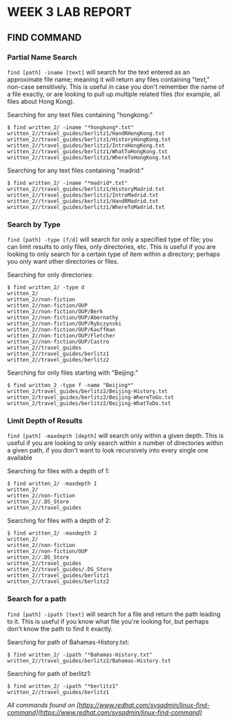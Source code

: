 # WEEK 3 LAB REPORT #

## FIND COMMAND ##

### Partial Name Search ###

```find [path] -iname [text]``` will search for the text entered as an approximate file name; meaning it will return any files containing "text," non-case sensitively. This is useful in case you don't remember the name of a file exactly, or are looking to pull up multiple related files (for example, all files about Hong Kong).

Searching for any text files containing "hongkong:"
```
$ find written_2/ -iname "*hongkong*.txt"
written_2//travel_guides/berlitz1/HandRHongKong.txt
written_2//travel_guides/berlitz1/HistoryHongKong.txt
written_2//travel_guides/berlitz1/IntroHongKong.txt
written_2//travel_guides/berlitz1/WhatToHongKong.txt
written_2//travel_guides/berlitz1/WhereToHongKong.txt
```

Searching for any text files containing "madrid:"
```
$ find written_2/ -iname "*madrid*.txt"
written_2//travel_guides/berlitz1/HistoryMadrid.txt
written_2//travel_guides/berlitz1/IntroMadrid.txt
written_2//travel_guides/berlitz1/HandRMadrid.txt
written_2//travel_guides/berlitz1/WhereToMadrid.txt
```

### Search by Type ###
```find [path] -type [f/d]``` will search for only a specified type of file; you can limit results to only files, only directories, etc. This is useful if you are looking to only search for a certain type of item within a directory; perhaps you only want other directories or files.

Searching for only directories:
```
$ find written_2/ -type d
written_2/
written_2//non-fiction
written_2//non-fiction/OUP
written_2//non-fiction/OUP/Berk
written_2//non-fiction/OUP/Abernathy
written_2//non-fiction/OUP/Rybczynski
written_2//non-fiction/OUP/Kauffman
written_2//non-fiction/OUP/Fletcher
written_2//non-fiction/OUP/Castro
written_2//travel_guides
written_2//travel_guides/berlitz1
written_2//travel_guides/berlitz2
```

Searching for only files starting with "Beijing:"
```
$ find written_2 -type f -name "Beijing*"
written_2/travel_guides/berlitz2/Beijing-History.txt
written_2/travel_guides/berlitz2/Beijing-WhereToGo.txt
written_2/travel_guides/berlitz2/Beijing-WhatToDo.txt
```

### Limit Depth of Results ###
```find [path] -maxdepth [depth]``` will search only within a given depth. This is useful if you are looking to only search within x number of directories within a given path, if you don't want to look recursively into every single one available

Searching for files with a depth of 1:
```
$ find written_2/ -maxdepth 1
written_2/
written_2//non-fiction
written_2//.DS_Store
written_2//travel_guides
```

Searching for files with a depth of 2:
```
$ find written_2/ -maxdepth 2
written_2/
written_2//non-fiction
written_2//non-fiction/OUP
written_2//.DS_Store
written_2//travel_guides
written_2//travel_guides/.DS_Store
written_2//travel_guides/berlitz1
written_2//travel_guides/berlitz2
```

### Search for a path ###
```find [path] -ipath [text]``` will search for a file and return the path leading to it. This is useful if you know what file you're looking for, but perhaps don't know the path to find it exactly.

Searching for path of Bahamas-History.txt:
```
$ find written_2/ -ipath "*Bahamas-History.txt"
written_2//travel_guides/berlitz2/Bahamas-History.txt
```

Searching for path of berlitz1:
```
$ find written_2/ -ipath "*berlitz1"
written_2//travel_guides/berlitz1
```

*All commands found on [https://www.redhat.com/sysadmin/linux-find-command](https://www.redhat.com/sysadmin/linux-find-command)*
